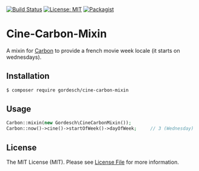 [![Build Status](https://travis-ci.com/gordesch/cine-carbon-mixin.svg?branch=master)](https://travis-ci.com/gordesch/cine-carbon-mixin)
[![License: MIT](https://img.shields.io/badge/License-MIT-yellow.svg)](https://opensource.org/licenses/MIT)
[![Packagist](https://img.shields.io/packagist/v/gordesch/cine-carbon-mixin.svg)](https://packagist.org/packages/gordesch/cine-carbon-mixin)

# Cine-Carbon-Mixin

A mixin for [Carbon](https://github.com/briannesbitt/carbon) to provide a french movie week locale (it starts on wednesdays).

## Installation

```bash
$ composer require gordesch/cine-carbon-mixin
```

## Usage

```php
Carbon::mixin(new Gordesch\CineCarbonMixin());
Carbon::now()->cine()->startOfWeek()->dayOfWeek;     // 3 (Wednesday)
```

## License

The MIT License (MIT). Please see [License File](LICENSE) for more information.